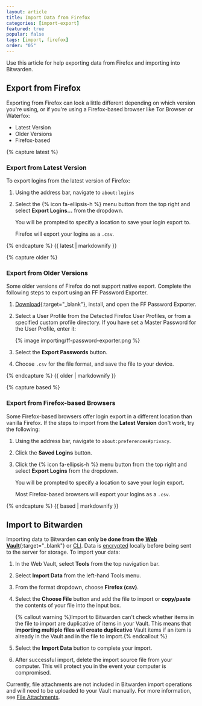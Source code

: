 ```yaml
---
layout: article
title: Import Data from Firefox
categories: [import-export]
featured: true
popular: false
tags: [import, firefox]
order: "05"
---
```


Use this article for help exporting data from Firefox and importing into Bitwarden.

## Export from Firefox

Exporting from Firefox can look a little different depending on which version you're using, or if you're using a Firefox-based browser like Tor Browser or Waterfox:

<ul class="nav nav-tabs" id="myTab" role="tablist">
  <li class="nav-item" role="presentation">
    <a class="nav-link active" id="latesttab" data-bs-toggle="tab" data-target="#latest" role="tab" aria-controls="latest" aria-selected="true">Latest Version</a>
  </li>
  <li class="nav-item" role="presentation">
    <a class="nav-link" id="oldertab" data-bs-toggle="tab" data-target="#older" role="tab" aria-controls="older" aria-selected="false">Older Versions</a>
  </li>
  <li class="nav-item" role="presentation">
    <a class="nav-link" id="basedtab" data-bs-toggle="tab" data-target="#based" role="tab" aria-controls="based" aria-selected="false">Firefox-based</a>
  </li>
</ul>

<div class="tab-content" id="clientsContent">
  <div class="tab-pane show active" id="latest" role="tabpanel" aria-labelledby="latesttab">
{% capture latest %}

### Export from Latest Version

To export logins from the latest version of Firefox:

1. Using the address bar, navigate to `about:logins`
2. Select the {% icon fa-ellipsis-h %} menu button from the top right and select **Export Logins...** from the dropdown.

   You will be prompted to specify a location to save your login export to.

   Firefox will export your logins as a `.csv`.

{% endcapture %}
{{ latest | markdownify }}
  </div>
  <div class="tab-pane" id="older" role="tabpanel" aria-labelledby="oldertab">
{% capture older %}

### Export from Older Versions

Some older versions of Firefox do not support native export. Complete the following steps to export using an FF Password Exporter.

1. [Download](https://github.com/kspearrin/ff-password-exporter){:target="\_blank"}, install, and open the FF Password Exporter.
2. Select a User Profile from the Detected Firefox User Profiles, or from a specified custom profile directory. If you have set a Master Password for the User Profile, enter it:

   {% image importing/ff-password-exporter.png %}
3. Select the **Export Passwords** button.
4. Choose `.csv` for the file format, and save the file to your device.

{% endcapture %}
{{ older | markdownify }}
  </div>
  <div class="tab-pane" id="based" role="tabpanel" aria-labelledby="basedtab">
{% capture based %}

### Export from Firefox-based Browsers

Some Firefox-based browsers offer login export in a different location than vanilla Firefox. If the steps to import from the **Latest Version** don't work, try the following:

1. Using the address bar, navigate to `about:preferences#privacy`.
2. Click the **Saved Logins** button.
3. Click the {% icon fa-ellipsis-h %} menu button from the top right and select **Export Logins** from the dropdown.

   You will be prompted to specify a location to save your login export.

   Most Firefox-based browsers will export your logins as a `.csv`.

{% endcapture %}
{{ based | markdownify }}
  </div>
</div>

## Import to Bitwarden

Importing data to Bitwarden **can only be done from the** [**Web Vault**](https://vault.bitwarden.com){:target="\_blank"} or [CLI]({{site.baseurl}}/article/cli/#import). Data is [encrypted]({{site.baseurl}}/article/what-encryption-is-used/) locally before being sent to the server for storage. To import your data:

 1. In the Web Vault, select **Tools** from the top navigation bar.
 2. Select **Import Data** from the left-hand Tools menu.
 3. From the format dropdown, choose **Firefox (csv)**.

 5. Select the **Choose File** button and add the file to import or **copy/paste** the contents of your file into the input box.

    {% callout warning %}Import to Bitwarden can't check whether items in the file to import are duplicative of items in your Vault. This means that **importing multiple files will create duplicative** Vault items if an item is already in the Vault and in the file to import.{% endcallout %}
 6. Select the **Import Data** button to complete your import.
 7. After successful import, delete the import source file from your computer. This will protect you in the event your computer is compromised.

Currently, file attachments are not included in Bitwarden import operations and will need to be uploaded to your Vault manually. For more information, see [File Attachments]({{site.baseurl}}/article/attachments/#attach-a-file).

